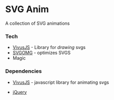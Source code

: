 # SVG Anim

A collection of SVG animations

### Tech
* [VivusJS] - Library for *drawing* svgs
* [SVGOMG] - optimizes SVGS
* Magic

### Dependencies

* [VivusJS] - javascript library for animating svgs
* [jQuery]




   [VivusJS]: <https://maxwellito.github.io/vivus/>
   [SVGOMG]: <https://jakearchibald.github.io/svgomg/>
   [Twitter Bootstrap]: <http://twitter.github.com/bootstrap/>
   [jQuery]: <http://jquery.com>
